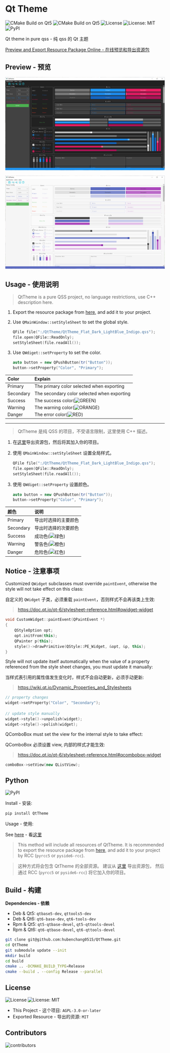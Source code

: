 # Qt Theme

![CMake Build on Qt5](https://github.com/hubenchang0515/QtTheme/actions/workflows/cmake-qt5.yml/badge.svg)
![CMake Build on Qt5](https://github.com/hubenchang0515/QtTheme/actions/workflows/cmake-qt6.yml/badge.svg)
![License](https://img.shields.io/github/license/hubenchang0515/QtTheme?label=License
)
![License: MIT](https://img.shields.io/badge/License-MIT-lightgreen.svg)
![PyPI](https://img.shields.io/pypi/v/QtTheme?label=pypi%20package)

Qt theme in pure qss - 纯 qss 的 Qt 主题

[Preview and Export Resource Package Online - 在线预览和导出资源包](https://hubenchang0515.github.io/moe-tools/#/qt-theme)

## Preview - 预览

![dark](./doc/image/dark.png)

![light](./doc/image/light.png)

## Usage - 使用说明

> QtTheme is a pure QSS project, no language restrictions, use C++ description here.

1. Export the resource package from [here](https://hubenchang0515.github.io/moe-tools/#/qt-theme), and add it to your project.

2. Use `QMainWindow::setStyleSheet` to set the global style.
    ```c++
    QFile file(":/QtTheme/QtTheme_Flat_Dark_LightBlue_Indigo.qss");
    file.open(QFile::ReadOnly);
    setStyleSheet(file.readAll());
    ```
3. Use `QWdiget::setProperty` to set the color.
    ```c++
    auto button = new QPushButton(tr("Button"));
    button->setProperty("Color", "Primary");
    ```

| Color        | Explain                                                                    |
| :----------- | :------------------------------------------------------------------------- |
| Primary      | The primary color selected when exporting                                  |
| Secondary    | The secondary color selected when exporting                                |
| Success      | The success color(![GREEN](https://placehold.co/16x16/4caf50/4caf50.png))  |
| Warning      | The warning color(![ORANGE](https://placehold.co/16x16/ff9800/ff9800.png)) |
| Danger       | The error color(![RED](https://placehold.co/16x16/f44336/f44336.png))      |

--- 

> QtTheme 是纯 QSS 的项目，不受语言限制，这里使用 C++ 描述。

1. 在[这里](https://hubenchang0515.github.io/moe-tools/#/qt-theme)导出资源包，然后将其加入你的项目。

2. 使用 `QMainWindow::setStyleSheet` 设置全局样式。
    ```c++
    QFile file(":/QtTheme/QtTheme_Flat_Dark_LightBlue_Indigo.qss");
    file.open(QFile::ReadOnly);
    setStyleSheet(file.readAll());
    ```

3. 使用 `QWdiget::setProperty` 设置颜色。
    ```c++
    auto button = new QPushButton(tr("Button"));
    button->setProperty("Color", "Primary");
    ```

| 颜色          | 说明                                                         |
| :----------- | :----------------------------------------------------------  |
| Primary      | 导出时选择的主要颜色                                           |
| Secondary    | 导出时选择的次要颜色                                           |
| Success      | 成功色(![绿色](https://placehold.co/16x16/4caf50/4caf50.png)) |
| Warning      | 警告色(![橙色](https://placehold.co/16x16/ff9800/ff9800.png)) |
| Danger       | 危险色(![红色](https://placehold.co/16x16/f44336/f44336.png)) |

## Notice - 注意事项

Customized `QWidget` subclasses must override `paintEvent`, otherwise the style will not take effect on this class:  

自定义的 `QWidget` 子类，必须重载 `paintEvent`，否则样式不会再该类上生效:  

> https://doc.qt.io/qt-6/stylesheet-reference.html#qwidget-widget

```cpp
void CustomWidget::paintEvent(QPaintEvent *)
{
    QStyleOption opt;
    opt.initFrom(this);
    QPainter p(this);
    style()->drawPrimitive(QStyle::PE_Widget, &opt, &p, this);
}
```


Style will not update itself automatically when the value of a property referenced from the style sheet changes, you must update it manually:  

当样式表引用的属性值发生变化时，样式不会自动更新，必须手动更新:  

> https://wiki.qt.io/Dynamic_Properties_and_Stylesheets

```cpp
// property changes
widget->setProperty("Color", "Secondary");

// update style manually
widget->style()->unpolish(widget);
widget->style()->polish(widget);
```

QComboBox must set the view for the internal style to take effect:  

QComboBox 必须设置 view, 内部的样式才能生效:  

> https://doc.qt.io/qt-6/stylesheet-reference.html#qcombobox-widget

```cpp
comboBox->setView(new QListView);
```

## Python

![PyPI](https://img.shields.io/pypi/v/QtTheme?label=pypi%20package)

Install - 安装:  

```bash
pip install QtTheme
```

Usage - 使用:  

See [here](https://pypi.org/project/QtTheme/) - 看[这里](https://pypi.org/project/QtTheme/)

> This method will include all resources of QtTheme. 
> It is recommended to export the resource package from [here](https://hubenchang0515.github.io/QtTheme/), 
> and add it to your project by RCC (`pyrcc5` or `pyside6-rcc`).

> 这种方式将会包含 QtTheme 的全部资源。
> 建议从 [这里](https://hubenchang0515.github.io/QtTheme/) 导出资源包，
> 然后通过 RCC (`pyrcc5` or `pyside6-rcc`) 将它加入你的项目。

## Build - 构建

**Dependencies - 依赖**  

* Deb & Qt5: `qtbase5-dev`, `qttools5-dev`  
* Deb & Qt6: `qt6-base-dev`, `qt6-tools-dev`  
* Rpm & Qt5: `qt5-qtbase-devel`, `qt5-qttools-devel`  
* Rpm & Qt6: `qt6-qtbase-devel`, `qt6-qttools-devel`  

```bash
git clone git@github.com:hubenchang0515/QtTheme.git
cd QtTheme
git submodule update --init
mkdir build
cd build
cmake .. -DCMAKE_BUILD_TYPE=Release
cmake --build . --config Release --parallel
```

## License

![License](https://img.shields.io/github/license/hubenchang0515/QtTheme?label=License
)
![License: MIT](https://img.shields.io/badge/License-MIT-lightgreen.svg)

* This Project - 这个项目: `AGPL-3.0-or-later` 
* Exported Resource - 导出的资源: `MIT`

## Contributors

![contributors](https://contrib.rocks/image?repo=hubenchang0515/QtTheme)